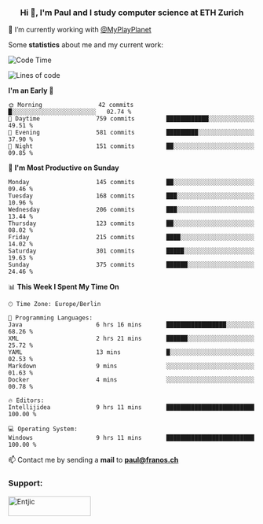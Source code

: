 <h3 align="center">Hi 👋, I'm Paul and I study computer science at ETH Zurich</h3>

🔭 I’m currently working with [@MyPlayPlanet](https://github.com/MyPlayPlanet)
  


Some **statistics** about me and my current work:

<!--START_SECTION:waka-->
![Code Time](http://img.shields.io/badge/Code%20Time-1%2C200%20hrs%2059%20mins-blue)

![Lines of code](https://img.shields.io/badge/From%20Hello%20World%20I%27ve%20Written-2.3%20million%20lines%20of%20code-blue)

**I'm an Early 🐤** 

```text
🌞 Morning                42 commits          █░░░░░░░░░░░░░░░░░░░░░░░░   02.74 % 
🌆 Daytime                759 commits         ████████████░░░░░░░░░░░░░   49.51 % 
🌃 Evening                581 commits         █████████░░░░░░░░░░░░░░░░   37.90 % 
🌙 Night                  151 commits         ██░░░░░░░░░░░░░░░░░░░░░░░   09.85 % 
```
📅 **I'm Most Productive on Sunday** 

```text
Monday                   145 commits         ██░░░░░░░░░░░░░░░░░░░░░░░   09.46 % 
Tuesday                  168 commits         ███░░░░░░░░░░░░░░░░░░░░░░   10.96 % 
Wednesday                206 commits         ███░░░░░░░░░░░░░░░░░░░░░░   13.44 % 
Thursday                 123 commits         ██░░░░░░░░░░░░░░░░░░░░░░░   08.02 % 
Friday                   215 commits         ████░░░░░░░░░░░░░░░░░░░░░   14.02 % 
Saturday                 301 commits         █████░░░░░░░░░░░░░░░░░░░░   19.63 % 
Sunday                   375 commits         ██████░░░░░░░░░░░░░░░░░░░   24.46 % 
```


📊 **This Week I Spent My Time On** 

```text
🕑︎ Time Zone: Europe/Berlin

💬 Programming Languages: 
Java                     6 hrs 16 mins       █████████████████░░░░░░░░   68.26 % 
XML                      2 hrs 21 mins       ██████░░░░░░░░░░░░░░░░░░░   25.72 % 
YAML                     13 mins             █░░░░░░░░░░░░░░░░░░░░░░░░   02.53 % 
Markdown                 9 mins              ░░░░░░░░░░░░░░░░░░░░░░░░░   01.63 % 
Docker                   4 mins              ░░░░░░░░░░░░░░░░░░░░░░░░░   00.78 % 

🔥 Editors: 
Intellijidea             9 hrs 11 mins       █████████████████████████   100.00 % 

💻 Operating System: 
Windows                  9 hrs 11 mins       █████████████████████████   100.00 % 
```


<!--END_SECTION:waka-->

📫 Contact me by sending a **mail** to **paul@franos.ch**

<h3 align="left">Support:</h3>
<p><a href="https://ko-fi.com/Entjic"> <img align="left" src="https://cdn.ko-fi.com/cdn/kofi3.png?v=3" height="40" width="168" alt="Entjic" /></a></p>
